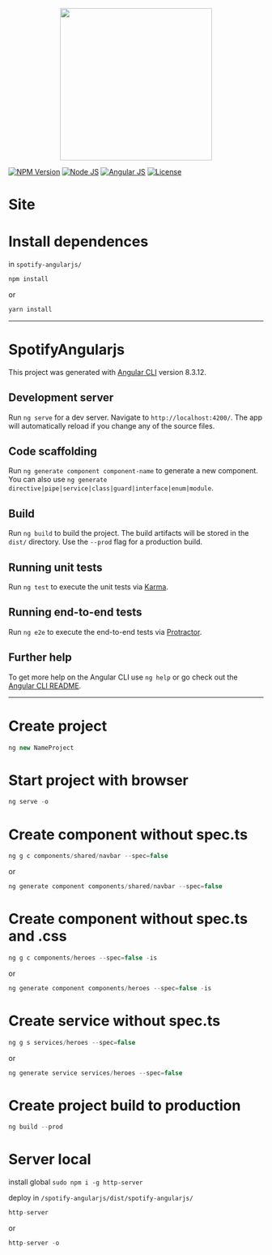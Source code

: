 <p align="center">
    <img src="https://i.imgur.com/bF1WkFW.png" width="300">
</p>

[![NPM Version][npm-badge]][npm-url]
[![Node JS][node-badge]][node-url]
[![Angular JS][angular-badge]][angular-url]
[![License][license-badge]][license-url]

# Site

# Install dependences
in ```spotify-angularjs/```

```bash
npm install
```
or
```bash
yarn install
```

***

# SpotifyAngularjs

This project was generated with [Angular CLI](https://github.com/angular/angular-cli) version 8.3.12.

## Development server

Run `ng serve` for a dev server. Navigate to `http://localhost:4200/`. The app will automatically reload if you change any of the source files.

## Code scaffolding

Run `ng generate component component-name` to generate a new component. You can also use `ng generate directive|pipe|service|class|guard|interface|enum|module`.

## Build

Run `ng build` to build the project. The build artifacts will be stored in the `dist/` directory. Use the `--prod` flag for a production build.

## Running unit tests

Run `ng test` to execute the unit tests via [Karma](https://karma-runner.github.io).

## Running end-to-end tests

Run `ng e2e` to execute the end-to-end tests via [Protractor](http://www.protractortest.org/).

## Further help

To get more help on the Angular CLI use `ng help` or go check out the [Angular CLI README](https://github.com/angular/angular-cli/blob/master/README.md).

***

# Create project
```javascript
ng new NameProject
```

# Start project with browser
```javascript
ng serve -o
```

# Create component without spec.ts
```javascript
ng g c components/shared/navbar --spec=false
```
or

```javascript
ng generate component components/shared/navbar --spec=false
```

# Create component without spec.ts and .css
```javascript
ng g c components/heroes --spec=false -is
```
or

```javascript
ng generate component components/heroes --spec=false -is
```

# Create service without spec.ts
```javascript
ng g s services/heroes --spec=false
```
or
```javascript
ng generate service services/heroes --spec=false
```

# Create project build to production
```javascript
ng build --prod
```

# Server local
install global ```sudo npm i -g http-server```

deploy in ```/spotify-angularjs/dist/spotify-angularjs/```

```javascript
http-server
```
or
```javascript
http-server -o
```

[npm-badge]: https://img.shields.io/badge/npm-v6.9.0-brightgreen.svg
[npm-url]: https://www.npmjs.com
[node-badge]: https://img.shields.io/badge/nodejs-v10.16.3-brightgreen
[node-url]: https://nodejs.org/download/release/v10.16.3/
[angular-badge]: https://img.shields.io/badge/angularjs-v8.3.12-brightgreen
[angular-url]: https://angular.io/cli/
[license-badge]: https://img.shields.io/badge/license-MIT-green.svg
[license-url]: https://opensource.org/licenses/MIT
